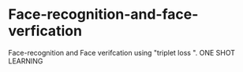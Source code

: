 # Face-recognition-and-face-verfication
Face-recognition  and Face verifcation using "triplet loss ". ONE SHOT LEARNING
